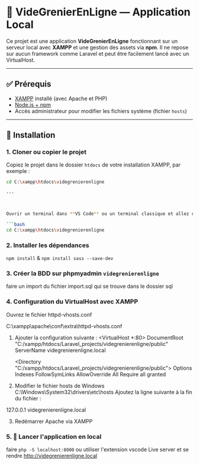 # 🧺 VideGrenierEnLigne — Application Local

Ce projet est une application **VideGrenierEnLigne** fonctionnant sur un serveur local avec **XAMPP** et une gestion des assets via **npm**. Il ne repose sur aucun framework comme Laravel et peut être facilement lancé avec un VirtualHost.

---

## ✅ Prérequis

- [XAMPP](https://www.apachefriends.org/index.html) installé (avec Apache et PHP)
- [Node.js + npm](https://nodejs.org/)
- Accès administrateur pour modifier les fichiers système (fichier `hosts`)

---

## 📁 Installation

### 1. Cloner ou copier le projet

Copiez le projet dans le dossier `htdocs` de votre installation XAMPP, par exemple :

```bash
cd C:\xampp\htdocs\videgrenierenligne

---



Ouvrir un terminal dans **VS Code** ou un terminal classique et allez dans le répertoire du projet :

```bash
cd C:\xampp\htdocs\videgrenierenligne
```
### 2. Installer les dépendances

`npm install` &
`npm install sass --save-dev`

### 3. Créer la BDD sur phpmyadmin `videgrenierenligne`

faire un import du fichier import.sql qui se trouve dans le dossier sql

### 4. Configuration du VirtualHost avec XAMPP

Ouvrez le fichier httpd-vhosts.conf 

C:\xampp\apache\conf\extra\httpd-vhosts.conf

1. Ajouter la configuration suivante :
<VirtualHost *:80>
    DocumentRoot "C:/xampp/htdocs/Laravel_projects/videgrenierenligne/public"
    ServerName videgrenierenligne.local

    <Directory "C:/xampp/htdocs/Laravel_projects/videgrenierenligne/public">
        Options Indexes FollowSymLinks
        AllowOverride All
        Require all granted
    </Directory>
</VirtualHost>

2. Modifier le fichier hosts de Windows
C:\Windows\System32\drivers\etc\hosts
Ajoutez la ligne suivante à la fin du fichier :


127.0.0.1 videgrenierenligne.local

3. Redémarrer Apache via XAMPP

### 5. 🚀 Lancer l'application en local 

faire `php -S localhost:8000` ou utiliser l'extension vscode Live server
et se rendre 
http://videgrenierenligne.local 
